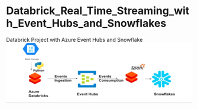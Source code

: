 # Databrick_Real_Time_Streaming_with_Event_Hubs_and_Snowflakes

Databrick Project with Azure Event Hubs and Snowflake
![Data Architecture for this project!](databricks.png)
